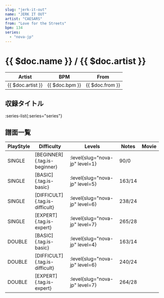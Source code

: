 ```yaml
---
slug: "jerk-it-out"
name: "JERK IT OUT"
artist: "CAESARS"
from: "Love for the Streets"
bpm: 134
series:
  - "nova-jp"
---
```


# {{ $doc.name }} / {{ $doc.artist }}

|Artist|BPM|From|
|------|---|----|
|{{ $doc.artist }}|{{ $doc.bpm }}|{{ $doc.from }}|

## 収録タイトル

:series-list{:series="series"}

## 譜面一覧

|PlayStyle|Difficulty|Levels|Notes|Movie|
|---------|----------|------|-----|-----|
|SINGLE|[BEGINNER]{.tag.is-beginner}|:level{slug="nova-jp" level=1}|90/0||
|SINGLE|[BASIC]{.tag.is-basic}|:level{slug="nova-jp" level=5}|163/14||
|SINGLE|[DIFFICULT]{.tag.is-difficult}|:level{slug="nova-jp" level=6}|238/24||
|SINGLE|[EXPERT]{.tag.is-expert}|:level{slug="nova-jp" level=7}|265/28||
|DOUBLE|[BASIC]{.tag.is-basic}|:level{slug="nova-jp" level=4}|163/14||
|DOUBLE|[DIFFICULT]{.tag.is-difficult}|:level{slug="nova-jp" level=6}|240/24||
|DOUBLE|[EXPERT]{.tag.is-expert}|:level{slug="nova-jp" level=7}|264/28||

